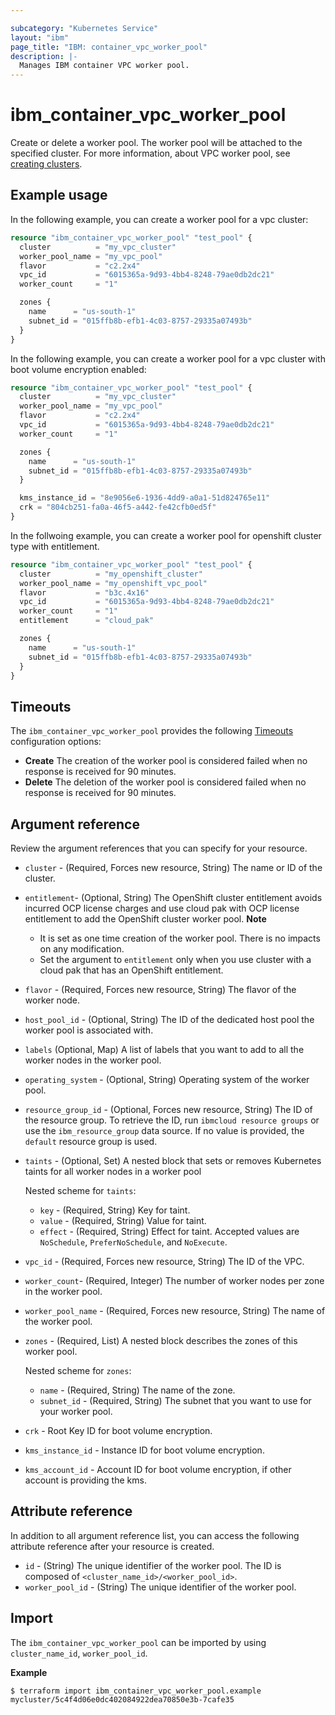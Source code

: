 ```yaml
---

subcategory: "Kubernetes Service"
layout: "ibm"
page_title: "IBM: container_vpc_worker_pool"
description: |-
  Manages IBM container VPC worker pool.
---
```


# ibm_container_vpc_worker_pool

Create or delete a worker pool. The worker pool will be attached to the specified cluster. For more information, about VPC worker pool, see [creating clusters](https://cloud.ibm.com/docs/containers?topic=containers-clusters).


## Example usage
In the following example, you can create a worker pool for a vpc cluster:

```terraform
resource "ibm_container_vpc_worker_pool" "test_pool" {
  cluster          = "my_vpc_cluster"
  worker_pool_name = "my_vpc_pool"
  flavor           = "c2.2x4"
  vpc_id           = "6015365a-9d93-4bb4-8248-79ae0db2dc21"
  worker_count     = "1"

  zones {
    name      = "us-south-1"
    subnet_id = "015ffb8b-efb1-4c03-8757-29335a07493b"
  }
}
```

In the following example, you can create a worker pool for a vpc cluster with boot volume encryption enabled:

```terraform
resource "ibm_container_vpc_worker_pool" "test_pool" {
  cluster          = "my_vpc_cluster"
  worker_pool_name = "my_vpc_pool"
  flavor           = "c2.2x4"
  vpc_id           = "6015365a-9d93-4bb4-8248-79ae0db2dc21"
  worker_count     = "1"

  zones {
    name      = "us-south-1"
    subnet_id = "015ffb8b-efb1-4c03-8757-29335a07493b"
  }

  kms_instance_id = "8e9056e6-1936-4dd9-a0a1-51d824765e11"
  crk = "804cb251-fa0a-46f5-a442-fe42cfb0ed5f"
}
```

In the follwoing example, you can create a worker pool for openshift cluster type with entitlement.
```terraform
resource "ibm_container_vpc_worker_pool" "test_pool" {
  cluster          = "my_openshift_cluster"
  worker_pool_name = "my_openshift_vpc_pool"
  flavor           = "b3c.4x16"
  vpc_id           = "6015365a-9d93-4bb4-8248-79ae0db2dc21"
  worker_count     = "1"
  entitlement      = "cloud_pak"

  zones {
    name      = "us-south-1"
    subnet_id = "015ffb8b-efb1-4c03-8757-29335a07493b"
  }
}
```

## Timeouts

The `ibm_container_vpc_worker_pool` provides the following [Timeouts](https://www.terraform.io/docs/language/resources/syntax.html) configuration options:

- **Create** The creation of the worker pool is considered failed when no response is received for 90 minutes. 
- **Delete** The deletion of the worker pool is considered failed when no response is received for 90 minutes. 

## Argument reference
Review the argument references that you can specify for your resource. 

- `cluster` - (Required, Forces new resource, String) The name or ID of the cluster.
- `entitlement`- (Optional, String) The OpenShift cluster entitlement avoids incurred OCP license charges and use cloud pak with OCP license entitlement to add the OpenShift cluster worker pool. **Note** <ul><li> It is set as one time creation of the worker pool. There is no impacts on any modification.</li><li> Set the argument to `entitlement` only when you use cluster with a cloud pak that has an OpenShift entitlement. </li></ul>
- `flavor` - (Required, Forces new resource, String) The flavor of the worker node.
- `host_pool_id` - (Optional, String) The ID of the dedicated host pool the worker pool is associated with.
- `labels` (Optional, Map) A list of labels that you want to add to all the worker nodes in the worker pool.
- `operating_system` - (Optional, String) Operating system of the worker pool.
- `resource_group_id` - (Optional, Forces new resource, String) The ID of the resource group. To retrieve the ID, run `ibmcloud resource groups` or use the `ibm_resource_group` data source. If no value is provided, the `default` resource group is used.
- `taints` - (Optional, Set) A nested block that sets or removes Kubernetes taints for all worker nodes in a worker pool

  Nested scheme for `taints`:
  - `key` - (Required, String) Key for taint.
  - `value` - (Required, String) Value for taint.
  - `effect` - (Required, String) Effect for taint. Accepted values are `NoSchedule`, `PreferNoSchedule`, and `NoExecute`.
 
- `vpc_id` - (Required, Forces new resource, String) The ID of the VPC.
- `worker_count`- (Required, Integer) The number of worker nodes per zone in the worker pool.
- `worker_pool_name` - (Required, Forces new resource, String) The name of the worker pool.
- `zones` - (Required, List) A nested block describes the zones of this worker pool.

  Nested scheme for `zones`:
  - `name` - (Required, String) The name of the zone.
  - `subnet_id` - (Required, String) The subnet that you want to use for your worker pool.

- `crk` - Root Key ID for boot volume encryption.
- `kms_instance_id` - Instance ID for boot volume encryption. 
- `kms_account_id` - Account ID for boot volume encryption, if other account is providing the kms.

## Attribute reference
In addition to all argument reference list, you can access the following attribute reference after your resource is created.

- `id` - (String) The unique identifier of the worker pool. The ID is composed of `<cluster_name_id>/<worker_pool_id>`.
- `worker_pool_id` -  (String) The unique identifier of the worker pool.

## Import

The `ibm_container_vpc_worker_pool` can be imported by using `cluster_name_id`, `worker_pool_id`.

**Example**

```
$ terraform import ibm_container_vpc_worker_pool.example mycluster/5c4f4d06e0dc402084922dea70850e3b-7cafe35
